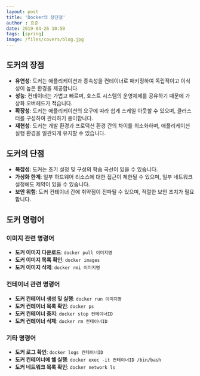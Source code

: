 ```yaml
---
layout: post
title: 'Docker의 장단점'
author : 효준
date: 2019-04-26 10:50
tags: [spring]
image: /files/covers/blog.jpg
---
```


## 도커의 장점

- **유연성**: 도커는 애플리케이션과 종속성을 컨테이너로 패키징하여 독립적이고 이식성이 높은 환경을 제공합니다.
- **성능**: 컨테이너는 가볍고 빠르며, 호스트 시스템의 운영체제를 공유하기 때문에 가상화 오버헤드가 적습니다.
- **확장성**: 도커는 애플리케이션의 요구에 따라 쉽게 스케일 아웃할 수 있으며, 클러스터를 구성하여 관리하기 용이합니다.
- **재현성**: 도커는 개발 환경과 프로덕션 환경 간의 차이를 최소화하며, 애플리케이션 실행 환경을 일관되게 유지할 수 있습니다.

## 도커의 단점

- **복잡성**: 도커는 초기 설정 및 구성의 학습 곡선이 있을 수 있습니다.
- **가상화 한계**: 일부 하드웨어 리소스에 대한 접근이 제한될 수 있으며, 일부 네트워크 설정에도 제약이 있을 수 있습니다.
- **보안 위험**: 도커 컨테이너 간에 취약점이 전파될 수 있으며, 적절한 보안 조치가 필요합니다.

## 도커 명령어

### 이미지 관련 명령어
- **도커 이미지 다운로드**: `docker pull 이미지명`
- **도커 이미지 목록 확인**: `docker images`
- **도커 이미지 삭제**: `docker rmi 이미지명`

### 컨테이너 관련 명령어
- **도커 컨테이너 생성 및 실행**: `docker run 이미지명`
- **도커 컨테이너 목록 확인**: `docker ps`
- **도커 컨테이너 중지**: `docker stop 컨테이너ID`
- **도커 컨테이너 삭제**: `docker rm 컨테이너ID`

### 기타 명령어
- **도커 로그 확인**: `docker logs 컨테이너ID`
- **도커 컨테이너에 쉘 실행**: `docker exec -it 컨테이너ID /bin/bash`
- **도커 네트워크 목록 확인**: `docker network ls`